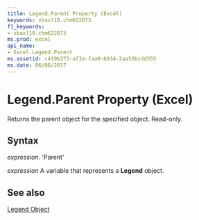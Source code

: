```yaml
---
title: Legend.Parent Property (Excel)
keywords: vbaxl10.chm622073
f1_keywords:
- vbaxl10.chm622073
ms.prod: excel
api_name:
- Excel.Legend.Parent
ms.assetid: c419b373-af3a-faa9-6934-2aa53bcdd555
ms.date: 06/08/2017
---
```



# Legend.Parent Property (Excel)

Returns the parent object for the specified object. Read-only.


## Syntax

 _expression_. 'Parent'

 _expression_ A variable that represents a **Legend** object.


## See also


[Legend Object](Excel.Legend(objec).md)

